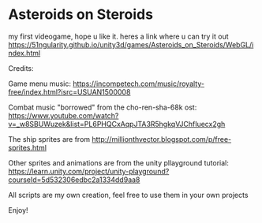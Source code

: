 # Asteroids on Steroids

my first videogame, hope u like it. heres a link where u can try it out
https://51ngularity.github.io/unity3d/games/Asteroids_on_Steroids/WebGL/index.html

Credits:

Game menu music: https://incompetech.com/music/royalty-free/index.html?isrc=USUAN1500008

Combat music "borrowed" from the cho-ren-sha-68k ost: https://www.youtube.com/watch?v=_w8SBUWuzek&list=PL6PHQCxAqpJTA3R5hgkqVJChfIuecx2gh

The ship sprites are from http://millionthvector.blogspot.com/p/free-sprites.html

Other sprites and animations are from the unity pllayground tutorial: https://learn.unity.com/project/unity-playground?courseId=5d532306edbc2a1334dd9aa8

All scripts are my own creation, feel free to use them in your own projects

Enjoy!
